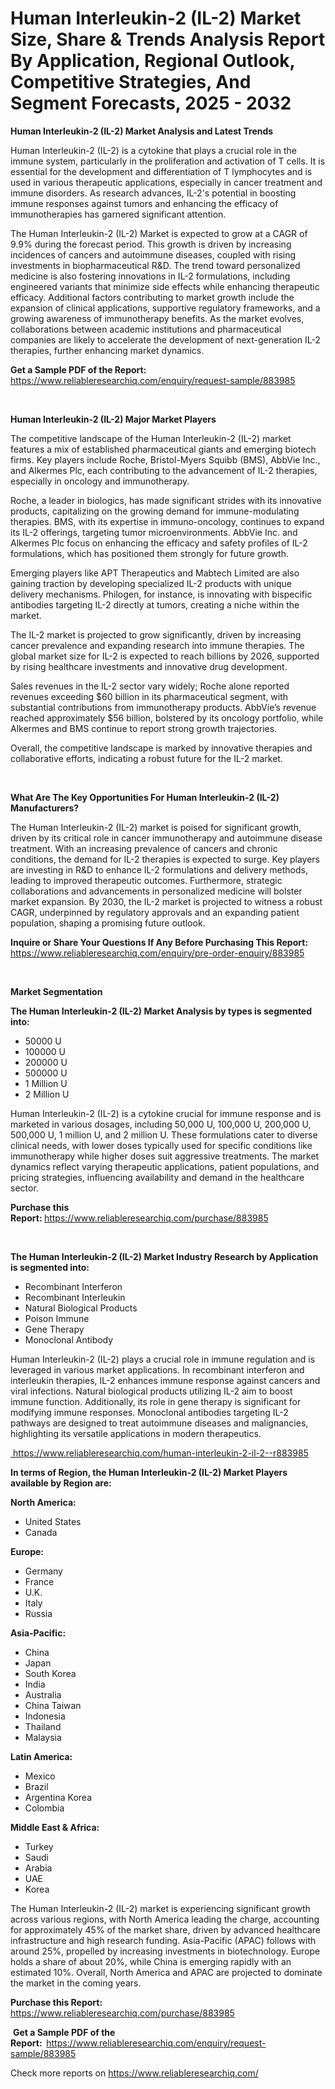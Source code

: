 <p><h1>Human Interleukin-2 (IL-2) Market Size, Share & Trends Analysis Report By Application, Regional Outlook, Competitive Strategies, And Segment Forecasts, 2025 - 2032</h1></p><p><strong>Human Interleukin-2 (IL-2) Market Analysis and Latest Trends</strong></p>
<p><p>Human Interleukin-2 (IL-2) is a cytokine that plays a crucial role in the immune system, particularly in the proliferation and activation of T cells. It is essential for the development and differentiation of T lymphocytes and is used in various therapeutic applications, especially in cancer treatment and immune disorders. As research advances, IL-2's potential in boosting immune responses against tumors and enhancing the efficacy of immunotherapies has garnered significant attention.</p><p>The Human Interleukin-2 (IL-2) Market is expected to grow at a CAGR of 9.9% during the forecast period. This growth is driven by increasing incidences of cancers and autoimmune diseases, coupled with rising investments in biopharmaceutical R&D. The trend toward personalized medicine is also fostering innovations in IL-2 formulations, including engineered variants that minimize side effects while enhancing therapeutic efficacy. Additional factors contributing to market growth include the expansion of clinical applications, supportive regulatory frameworks, and a growing awareness of immunotherapy benefits. As the market evolves, collaborations between academic institutions and pharmaceutical companies are likely to accelerate the development of next-generation IL-2 therapies, further enhancing market dynamics.</p></p>
<p><strong>Get a Sample PDF of the Report:&nbsp;</strong> <a href="https://www.reliableresearchiq.com/enquiry/request-sample/883985?utm_campaign=3106&utm_medium=2&utm_source=Github&utm_content=ia&utm_term=09032025&utm_id=human-interleukin-2-il-2">https://www.reliableresearchiq.com/enquiry/request-sample/883985</a></p>
<p>&nbsp;</p>
<p><strong>Human Interleukin-2 (IL-2) Major Market Players</strong></p>
<p><p>The competitive landscape of the Human Interleukin-2 (IL-2) market features a mix of established pharmaceutical giants and emerging biotech firms. Key players include Roche, Bristol-Myers Squibb (BMS), AbbVie Inc., and Alkermes Plc, each contributing to the advancement of IL-2 therapies, especially in oncology and immunotherapy.</p><p>Roche, a leader in biologics, has made significant strides with its innovative products, capitalizing on the growing demand for immune-modulating therapies. BMS, with its expertise in immuno-oncology, continues to expand its IL-2 offerings, targeting tumor microenvironments. AbbVie Inc. and Alkermes Plc focus on enhancing the efficacy and safety profiles of IL-2 formulations, which has positioned them strongly for future growth.</p><p>Emerging players like APT Therapeutics and Mabtech Limited are also gaining traction by developing specialized IL-2 products with unique delivery mechanisms. Philogen, for instance, is innovating with bispecific antibodies targeting IL-2 directly at tumors, creating a niche within the market.</p><p>The IL-2 market is projected to grow significantly, driven by increasing cancer prevalence and expanding research into immune therapies. The global market size for IL-2 is expected to reach billions by 2026, supported by rising healthcare investments and innovative drug development.</p><p>Sales revenues in the IL-2 sector vary widely; Roche alone reported revenues exceeding $60 billion in its pharmaceutical segment, with substantial contributions from immunotherapy products. AbbVie’s revenue reached approximately $56 billion, bolstered by its oncology portfolio, while Alkermes and BMS continue to report strong growth trajectories.</p><p>Overall, the competitive landscape is marked by innovative therapies and collaborative efforts, indicating a robust future for the IL-2 market.</p></p>
<p>&nbsp;</p>
<p><strong>What Are The Key Opportunities For Human Interleukin-2 (IL-2) Manufacturers?</strong></p>
<p><p>The Human Interleukin-2 (IL-2) market is poised for significant growth, driven by its critical role in cancer immunotherapy and autoimmune disease treatment. With an increasing prevalence of cancers and chronic conditions, the demand for IL-2 therapies is expected to surge. Key players are investing in R&D to enhance IL-2 formulations and delivery methods, leading to improved therapeutic outcomes. Furthermore, strategic collaborations and advancements in personalized medicine will bolster market expansion. By 2030, the IL-2 market is projected to witness a robust CAGR, underpinned by regulatory approvals and an expanding patient population, shaping a promising future outlook.</p></p>
<p><strong>Inquire or Share Your Questions If Any Before Purchasing This Report:</strong> <a href="https://www.reliableresearchiq.com/enquiry/pre-order-enquiry/883985?utm_campaign=3106&utm_medium=2&utm_source=Github&utm_content=ia&utm_term=09032025&utm_id=human-interleukin-2-il-2">https://www.reliableresearchiq.com/enquiry/pre-order-enquiry/883985</a></p>
<p>&nbsp;</p>
<p><strong>Market Segmentation</strong></p>
<p><strong>The Human Interleukin-2 (IL-2) Market Analysis by types is segmented into:</strong></p>
<p><ul><li>50000 U</li><li>100000 U</li><li>200000 U</li><li>500000 U</li><li>1 Million U</li><li>2 Million U</li></ul></p>
<p><p>Human Interleukin-2 (IL-2) is a cytokine crucial for immune response and is marketed in various dosages, including 50,000 U, 100,000 U, 200,000 U, 500,000 U, 1 million U, and 2 million U. These formulations cater to diverse clinical needs, with lower doses typically used for specific conditions like immunotherapy while higher doses suit aggressive treatments. The market dynamics reflect varying therapeutic applications, patient populations, and pricing strategies, influencing availability and demand in the healthcare sector.</p></p>
<p><strong>Purchase this Report:&nbsp;</strong><a href="https://www.reliableresearchiq.com/purchase/883985?utm_campaign=3106&utm_medium=2&utm_source=Github&utm_content=ia&utm_term=09032025&utm_id=human-interleukin-2-il-2">https://www.reliableresearchiq.com/purchase/883985</a></p>
<p>&nbsp;</p>
<p><strong>The Human Interleukin-2 (IL-2) Market Industry Research by Application is segmented into:</strong></p>
<p><ul><li>Recombinant Interferon</li><li>Recombinant Interleukin</li><li>Natural Biological Products</li><li>Poison Immune</li><li>Gene Therapy</li><li>Monoclonal Antibody</li></ul></p>
<p><p>Human Interleukin-2 (IL-2) plays a crucial role in immune regulation and is leveraged in various market applications. In recombinant interferon and interleukin therapies, IL-2 enhances immune response against cancers and viral infections. Natural biological products utilizing IL-2 aim to boost immune function. Additionally, its role in gene therapy is significant for modifying immune responses. Monoclonal antibodies targeting IL-2 pathways are designed to treat autoimmune diseases and malignancies, highlighting its versatile applications in modern therapeutics.</p></p>
<p><a href="https://www.reliableresearchiq.com/human-interleukin-2-il-2--r883985?utm_campaign=3106&utm_medium=2&utm_source=Github&utm_content=ia&utm_term=09032025&utm_id=human-interleukin-2-il-2">&nbsp;https://www.reliableresearchiq.com/human-interleukin-2-il-2--r883985</a></p>
<p><strong>In terms of Region, the Human Interleukin-2 (IL-2) Market Players available by Region are:</strong></p>
<p>
    <p> <strong> North America: </strong>
        <ul>
            <li>United States</li>
            <li>Canada</li>
        </ul>
        </p> 
    <p> <strong> Europe: </strong>
        <ul>
            <li>Germany</li>
            <li>France</li>
            <li>U.K.</li>
            <li>Italy</li>
            <li>Russia</li>
        </ul>
        </p> 
    <p> <strong> Asia-Pacific: </strong>
        <ul>
            <li>China</li>
            <li>Japan</li>
            <li>South Korea</li>
            <li>India</li>
            <li>Australia</li>
            <li>China Taiwan</li>
            <li>Indonesia</li>
            <li>Thailand</li>
            <li>Malaysia</li>
        </ul>
        </p> 
    <p> <strong> Latin America: </strong>
        <ul>
            <li>Mexico</li>
            <li>Brazil</li>
            <li>Argentina Korea</li>
            <li>Colombia</li>
        </ul>
        </p> 
    <p> <strong> Middle East & Africa: </strong>
        <ul>
            <li>Turkey</li>
            <li>Saudi</li>
            <li>Arabia</li>
            <li>UAE</li>
            <li>Korea</li>
        </ul>
    </p>
    </p>
<p><p>The Human Interleukin-2 (IL-2) market is experiencing significant growth across various regions, with North America leading the charge, accounting for approximately 45% of the market share, driven by advanced healthcare infrastructure and high research funding. Asia-Pacific (APAC) follows with around 25%, propelled by increasing investments in biotechnology. Europe holds a share of about 20%, while China is emerging rapidly with an estimated 10%. Overall, North America and APAC are projected to dominate the market in the coming years.</p></p>
<p><strong>Purchase this Report: </strong><a href="https://www.reliableresearchiq.com/purchase/883985?utm_campaign=3106&utm_medium=2&utm_source=Github&utm_content=ia&utm_term=09032025&utm_id=human-interleukin-2-il-2">https://www.reliableresearchiq.com/purchase/883985</a></p>
<p>&nbsp;<strong>Get a Sample PDF of the Report:&nbsp;&nbsp;</strong><a href="https://www.reliableresearchiq.com/enquiry/request-sample/883985?utm_campaign=3106&utm_medium=2&utm_source=Github&utm_content=ia&utm_term=09032025&utm_id=human-interleukin-2-il-2">https://www.reliableresearchiq.com/enquiry/request-sample/883985</a></p>
<p><strong></strong></p>
<p>Check more reports on <a href="https://www.reliableresearchiq.com/?utm_campaign=3106&utm_medium=2&utm_source=Github&utm_content=ia&utm_term=09032025&utm_id=human-interleukin-2-il-2">https://www.reliableresearchiq.com/</a></p>